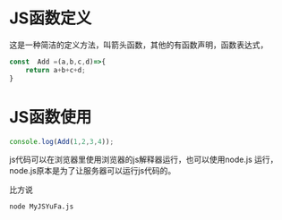 # JS函数定义

这是一种简洁的定义方法，叫箭头函数，其他的有函数声明，函数表达式，

```js
const  Add =(a,b,c,d)=>{
    return a+b+c+d;
}
```

# JS函数使用

```js
console.log(Add(1,2,3,4));
```

js代码可以在浏览器里使用浏览器的js解释器运行，也可以使用node.js 运行，node.js原本是为了让服务器可以运行js代码的。

比方说

```sh
node MyJSYuFa.js
```

